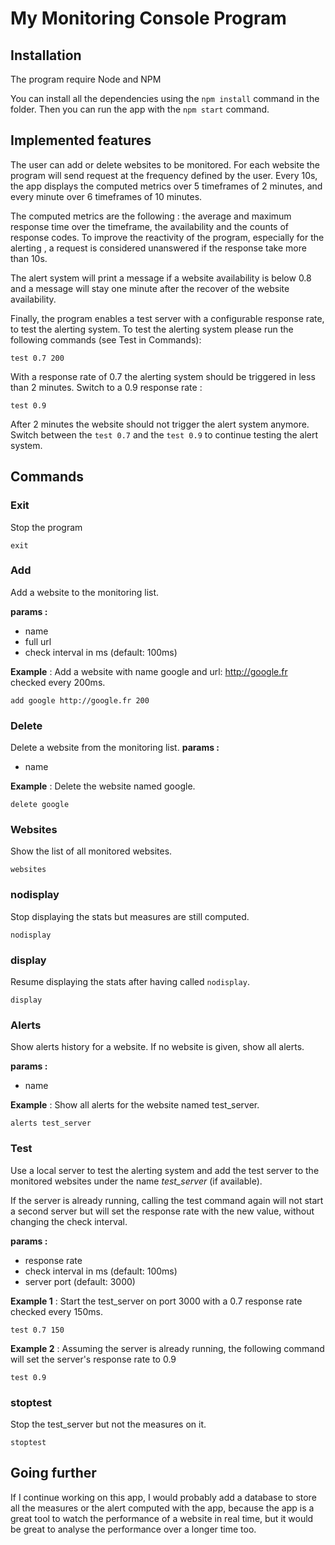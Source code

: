 # My Monitoring Console Program 

## **Installation**
The program require Node and NPM

You can install all the dependencies using the `npm install` command in the folder.
Then you can run the app with the `npm start` command.

## **Implemented features**
The user can add or delete websites to be monitored. For each website the program will send request at the frequency defined by the user. Every 10s, the app displays the computed metrics over 5 timeframes of 2 minutes, and every minute over 6 timeframes of 10 minutes.

The computed metrics are the following : the average and maximum response time over the timeframe, the availability and the counts of response codes. To improve the reactivity of the program, especially for the alerting , a request is considered unanswered if the response take more than 10s.

The alert system will print a message if a website availability is below 0.8 and a message will stay one minute after the recover of the website availability.

Finally, the program enables a test server with a configurable response rate, to test the alerting system.
To test the alerting system please run the following commands (see Test in Commands): 

    test 0.7 200
With a response rate of 0.7 the alerting system should be triggered in less than 2 minutes.
Switch to a 0.9 response rate :

    test 0.9
After 2 minutes the website should not trigger the alert system anymore.
Switch between the `test 0.7` and the `test 0.9` to continue testing the alert system.


## **Commands**

### **Exit**
Stop the program

    exit

### **Add**
Add a website to the monitoring list.

**params :**
* name
* full url
* check interval in ms (default: 100ms)

**Example** : Add a website with name google and url: http://google.fr checked every 200ms.

    add google http://google.fr 200


### **Delete**
Delete a website from the monitoring list.
**params :**
* name

**Example** : Delete the website named google.

    delete google

### **Websites**
Show the list of all monitored websites.

    websites

### **nodisplay**
Stop displaying the stats but measures are still computed.

    nodisplay

### **display**
Resume displaying the stats after having called `nodisplay`.

    display

### **Alerts**
Show alerts history for a website. If no website is given, show all alerts.

**params :**
* name

**Example** : Show all alerts for the website named test_server.

    alerts test_server

### **Test**
Use a local server to test the alerting system and add the test server to the monitored websites under the name *test_server* (if available).

If the server is already running, calling the test command again will not start a second server but will set the response rate with the new value, without changing the check interval.

**params :**
* response rate
* check interval in ms (default: 100ms)
* server port (default: 3000)

**Example 1** : Start the test_server on port 3000 with a 0.7 response rate checked every 150ms.

    test 0.7 150

**Example 2** : Assuming the server is already running, the following command will set the server's response rate to 0.9

    test 0.9

### **stoptest**
Stop the test_server but not the measures on it.

    stoptest

## **Going further**
If I continue working on this app, I would probably add a database to store all the measures or the alert computed with the app, because the app is a great tool to watch the performance of a website in real time, but it would be great to analyse the performance over a longer time too.

